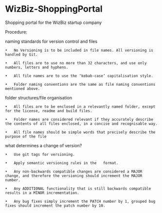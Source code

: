 # WizBiz-ShoppingPortal
Shopping portal for the WizBiz startup company

Procedure:

naming standards for version control and files

	•	No Versioning is to be included in file names. All versioning is handled by Git.
	
	•	All files are to use no more than 32 characters, and use only numbers, letters and hyphens.
	
	•	All file names are to use the ‘kebab-case’ capitalisation style.
	
	•	Folder naming conventions are the same as file naming conventions mentioned above.

folder structures/file organisation

	•	All files are to be enclosed in a relevantly named folder, except for the license, readme and build files.
	
	•	Folder names are considered relevant if they accurately describe the contents of all files enclosed, in a concise and recognisable way.
	
	•	All file names should be simple words that precisely describe the purpose of the file

what determines a change of version?

	•	Use git tags for versioning.
	
	•	Apply semantic versioning rules in the   format.
	
	•	Any non-backwards compatible changes are considered a MAJOR change, and therefore the versioning should increment the MAJOR number.
	
	•	Any ADDITIONAL functionality that is still backwards compatible results in a MINOR incrementation.
	
	•	Any bug fixes simply increment the PATCH number by 1, grouped bug fixes should increment the patch number by 10.
	

